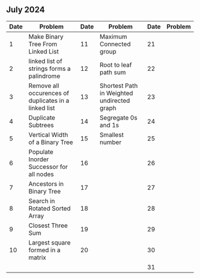 ## July 2024

| Date | Problem                                              | Date | Problem                                    | Date | Problem |
| ---- | ---------------------------------------------------- | ---- | ------------------------------------------ | ---- | ------- |
| 1    | Make Binary Tree From Linked List                    | 11   | Maximum Connected group                    | 21   |         |
| 2    | linked list of strings forms a palindrome            | 12   | Root to leaf path sum                      | 22   |         |
| 3    | Remove all occurences of duplicates in a linked list | 13   | Shortest Path in Weighted undirected graph | 23   |         |
| 4    | Duplicate Subtrees                                   | 14   | Segregate 0s and 1s                        | 24   |         |
| 5    | Vertical Width of a Binary Tree                      | 15   | Smallest number                            | 25   |         |
| 6    | Populate Inorder Successor for all nodes             | 16   |                                            | 26   |         |
| 7    | Ancestors in Binary Tree                             | 17   |                                            | 27   |         |
| 8    | Search in Rotated Sorted Array                       | 18   |                                            | 28   |         |
| 9    | Closest Three Sum                                    | 19   |                                            | 29   |         |
| 10   | Largest square formed in a matrix                    | 20   |                                            | 30   |         |
|      |                                                      |      |                                            | 31   |         |
